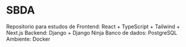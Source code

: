 # SBDA
Repositorio para estudos de Frontend: React + TypeScript + Tailwind + Next.js  Backend: Django + Django Ninja  Banco de dados: PostgreSQL  Ambiente: Docker
